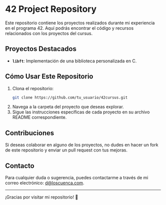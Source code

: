 # 42 Project Repository

Este repositorio contiene los proyectos realizados durante mi experiencia en el programa 42. Aquí podrás encontrar el código y recursos relacionados con los proyectos del cursus.

## Proyectos Destacados

- **`libft`**: Implementación de una biblioteca personalizada en C.

## Cómo Usar Este Repositorio

1. Clona el repositorio:
   ```bash
   git clone https://github.com/tu_usuario/42cursus.git
   ```
2. Navega a la carpeta del proyecto que deseas explorar.
3. Sigue las instrucciones específicas de cada proyecto en su archivo README correspondiente.

## Contribuciones

Si deseas colaborar en alguno de los proyectos, no dudes en hacer un fork de este repositorio y enviar un pull request con tus mejoras.

## Contacto

Para cualquier duda o sugerencia, puedes contactarme a través de mi correo electrónico: [d@loscuenca.com](mailto:d@loscuenca.com).

---

¡Gracias por visitar mi repositorio! 🚀
